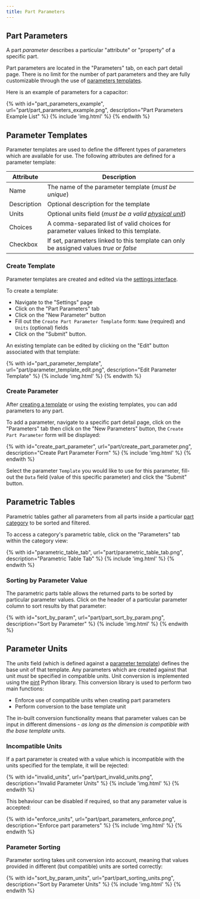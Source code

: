 ```yaml
---
title: Part Parameters
---
```


## Part Parameters

A part *parameter* describes a particular "attribute" or "property" of a specific part.

Part parameters are located in the "Parameters" tab, on each part detail page.
There is no limit for the number of part parameters and they are fully customizable through the use of [parameters templates](#parameter-templates).

Here is an example of parameters for a capacitor:

{% with id="part_parameters_example", url="part/part_parameters_example.png", description="Part Parameters Example List" %}
{% include 'img.html' %}
{% endwith %}

## Parameter Templates

Parameter templates are used to define the different types of parameters which are available for use. The following attributes are defined for a parameter template:

| Attribute | Description |
| --- | --- |
| Name | The name of the parameter template (*must be unique*) |
| Description | Optional description for the template |
| Units | Optional units field (*must be a valid [physical unit](#parameter-units)*) |
| Choices | A comma-separated list of valid choices for parameter values linked to this template. |
| Checkbox | If set, parameters linked to this template can only be assigned values *true* or *false* |

### Create Template

Parameter templates are created and edited via the [settings interface](../settings/global.md).

To create a template:

- Navigate to the "Settings" page
- Click on the "Part Parameters" tab
- Click on the "New Parameter" button
- Fill out the `Create Part Parameter Template` form: `Name` (required) and `Units` (optional) fields
- Click on the "Submit" button.

An existing template can be edited by clicking on the "Edit" button associated with that template:

{% with id="part_parameter_template", url="part/parameter_template_edit.png", description="Edit Parameter Template" %}
{% include 'img.html' %}
{% endwith %}

### Create Parameter

After [creating a template](#create-template) or using the existing templates, you can add parameters to any part.

To add a parameter, navigate to a specific part detail page, click on the "Parameters" tab then click on the "New Parameters" button, the `Create Part Parameter` form will be displayed:

{% with id="create_part_parameter", url="part/create_part_parameter.png", description="Create Part Parameter Form" %}
{% include 'img.html' %}
{% endwith %}

Select the parameter `Template` you would like to use for this parameter, fill-out the `Data` field (value of this specific parameter) and click the "Submit" button.

## Parametric Tables

Parametric tables gather all parameters from all parts inside a particular [part category](./part.md#part-category) to be sorted and filtered.

To access a category's parametric table, click on the "Parameters" tab within the category view:

{% with id="parametric_table_tab", url="part/parametric_table_tab.png", description="Parametric Table Tab" %}
{% include 'img.html' %}
{% endwith %}

### Sorting by Parameter Value

The parametric parts table allows the returned parts to be sorted by particular parameter values. Click on the header of a particular parameter column to sort results by that parameter:

{% with id="sort_by_param", url="part/part_sort_by_param.png", description="Sort by Parameter" %}
{% include 'img.html' %}
{% endwith %}

## Parameter Units

The *units* field (which is defined against a [parameter template](#parameter-templates)) defines the base unit of that template. Any parameters which are created against that unit *must* be specified in compatible units. Unit conversion is implemented using the [pint](https://pint.readthedocs.io/en/stable/) Python library. This conversion library is used to perform two main functions:

- Enforce use of compatible units when creating part parameters
- Perform conversion to the base template unit

The in-built conversion functionality means that parameter values can be input in different dimensions - *as long as the dimension is compatible with the base template units*.

### Incompatible Units

If a part parameter is created with a value which is incompatible with the units specified for the template, it will be rejected:

{% with id="invalid_units", url="part/part_invalid_units.png", description="Invalid Parameter Units" %}
{% include 'img.html' %}
{% endwith %}

This behaviour can be disabled if required, so that any parameter value is accepted:

{% with id="enforce_units", url="part/part_parameters_enforce.png", description="Enforce part parameters" %}
{% include 'img.html' %}
{% endwith %}

### Parameter Sorting

Parameter sorting takes unit conversion into account, meaning that values provided in different (but compatible) units are sorted correctly:

{% with id="sort_by_param_units", url="part/part_sorting_units.png", description="Sort by Parameter Units" %}
{% include 'img.html' %}
{% endwith %}
